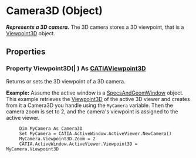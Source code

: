 # Camera3D (Object)

**_Represents a 3D camera._**
The 3D camera stores a 3D viewpoint, that is a [Viewpoint3D](../InfInterfaces/interface_Viewpoint3D_24360.md) object.

## Properties

### Property **Viewpoint3D**(| ) As [CATIAViewpoint3D](../InfInterfaces/interface_Viewpoint3D_24360.md)

   Returns or sets the 3D viewpoint of a 3D camera.

**Example:**      Assume the active window is a [SpecsAndGeomWindow](../InfInterfaces/interface_SpecsAndGeomWindow_67760.md) object. This example retrieves the [Viewpoint3D](../InfInterfaces/interface_Viewpoint3D_24360.md) of the active 3D viewer and creates from it a Camera3D you handle using the `MyCamera` variable. Then the camera zoom is set to 2, and the camera's viewpoint is assigned to the active viewer.

```VBScript
     Dim MyCamera As Camera3D
     Set MyCamera = CATIA.ActiveWindow.ActiveViewer.NewCamera()
     MyCamera.Viewpoint3D.Zoom = 2
     CATIA.ActiveWindow.ActiveViewer.Viewpoint3D = MyCamera.Viewpoint3D

```